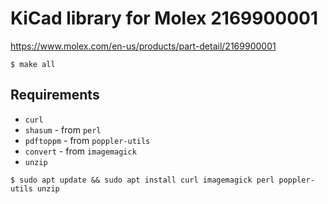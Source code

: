 # KiCad library for Molex 2169900001

https://www.molex.com/en-us/products/part-detail/2169900001

```shell-session
$ make all
```

## Requirements

- `curl`
- `shasum` - from `perl`
- `pdftoppm` - from `poppler-utils`
- `convert` - from `imagemagick`
- `unzip`

```shell-session
$ sudo apt update && sudo apt install curl imagemagick perl poppler-utils unzip
```
